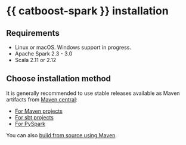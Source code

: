 # {{ catboost-spark }} installation

## Requirements

* Linux or macOS. Windows support in progress.
* Apache Spark 2.3 - 3.0
* Scala 2.11 or 2.12

## Choose installation method

It is generally recommended to use stable releases available as Maven artifacts from [Maven central](https://search.maven.org/search?q=catboost-spark):

* [For Maven projects](../installation/spark-installation-maven.md)
* [For sbt projects](../installation/spark-installation-sbt.md)
* [For PySpark](../installation/spark-installation-pyspark.md)

You can also [build from source using Maven](../installation/spark-installation-build-from-source-maven.md).
